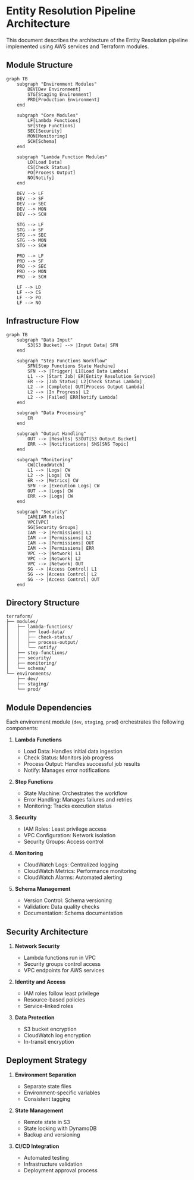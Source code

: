 # Entity Resolution Pipeline Architecture

This document describes the architecture of the Entity Resolution pipeline implemented using AWS services and Terraform modules.

## Module Structure

```mermaid
graph TB
    subgraph "Environment Modules"
        DEV[Dev Environment]
        STG[Staging Environment]
        PRD[Production Environment]
    end

    subgraph "Core Modules"
        LF[Lambda Functions]
        SF[Step Functions]
        SEC[Security]
        MON[Monitoring]
        SCH[Schema]
    end

    subgraph "Lambda Function Modules"
        LD[Load Data]
        CS[Check Status]
        PO[Process Output]
        NO[Notify]
    end

    DEV --> LF
    DEV --> SF
    DEV --> SEC
    DEV --> MON
    DEV --> SCH

    STG --> LF
    STG --> SF
    STG --> SEC
    STG --> MON
    STG --> SCH

    PRD --> LF
    PRD --> SF
    PRD --> SEC
    PRD --> MON
    PRD --> SCH

    LF --> LD
    LF --> CS
    LF --> PO
    LF --> NO
```

## Infrastructure Flow

```mermaid
graph TB
    subgraph "Data Input"
        S3[S3 Bucket] --> |Input Data| SFN
    end

    subgraph "Step Functions Workflow"
        SFN[Step Functions State Machine]
        SFN --> |Trigger| L1[Load Data Lambda]
        L1 --> |Start Job| ER[Entity Resolution Service]
        ER --> |Job Status| L2[Check Status Lambda]
        L2 --> |Complete| OUT[Process Output Lambda]
        L2 --> |In Progress| L2
        L2 --> |Failed| ERR[Notify Lambda]
    end

    subgraph "Data Processing"
        ER
    end

    subgraph "Output Handling"
        OUT --> |Results| S3OUT[S3 Output Bucket]
        ERR --> |Notifications| SNS[SNS Topic]
    end

    subgraph "Monitoring"
        CW[CloudWatch]
        L1 --> |Logs| CW
        L2 --> |Logs| CW
        ER --> |Metrics| CW
        SFN --> |Execution Logs| CW
        OUT --> |Logs| CW
        ERR --> |Logs| CW
    end

    subgraph "Security"
        IAM[IAM Roles]
        VPC[VPC]
        SG[Security Groups]
        IAM --> |Permissions| L1
        IAM --> |Permissions| L2
        IAM --> |Permissions| OUT
        IAM --> |Permissions| ERR
        VPC --> |Network| L1
        VPC --> |Network| L2
        VPC --> |Network| OUT
        SG --> |Access Control| L1
        SG --> |Access Control| L2
        SG --> |Access Control| OUT
    end
```

## Directory Structure

```
terraform/
├── modules/
│   ├── lambda-functions/
│   │   ├── load-data/
│   │   ├── check-status/
│   │   ├── process-output/
│   │   └── notify/
│   ├── step-functions/
│   ├── security/
│   ├── monitoring/
│   └── schema/
└── environments/
    ├── dev/
    ├── staging/
    └── prod/
```

## Module Dependencies

Each environment module (`dev`, `staging`, `prod`) orchestrates the following components:

1. **Lambda Functions**
   - Load Data: Handles initial data ingestion
   - Check Status: Monitors job progress
   - Process Output: Handles successful job results
   - Notify: Manages error notifications

2. **Step Functions**
   - State Machine: Orchestrates the workflow
   - Error Handling: Manages failures and retries
   - Monitoring: Tracks execution status

3. **Security**
   - IAM Roles: Least privilege access
   - VPC Configuration: Network isolation
   - Security Groups: Access control

4. **Monitoring**
   - CloudWatch Logs: Centralized logging
   - CloudWatch Metrics: Performance monitoring
   - CloudWatch Alarms: Automated alerting

5. **Schema Management**
   - Version Control: Schema versioning
   - Validation: Data quality checks
   - Documentation: Schema documentation

## Security Architecture

1. **Network Security**
   - Lambda functions run in VPC
   - Security groups control access
   - VPC endpoints for AWS services

2. **Identity and Access**
   - IAM roles follow least privilege
   - Resource-based policies
   - Service-linked roles

3. **Data Protection**
   - S3 bucket encryption
   - CloudWatch log encryption
   - In-transit encryption

## Deployment Strategy

1. **Environment Separation**
   - Separate state files
   - Environment-specific variables
   - Consistent tagging

2. **State Management**
   - Remote state in S3
   - State locking with DynamoDB
   - Backup and versioning

3. **CI/CD Integration**
   - Automated testing
   - Infrastructure validation
   - Deployment approval process
